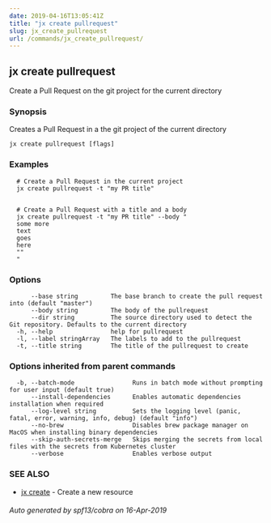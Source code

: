 ```yaml
---
date: 2019-04-16T13:05:41Z
title: "jx create pullrequest"
slug: jx_create_pullrequest
url: /commands/jx_create_pullrequest/
---
```

## jx create pullrequest

Create a Pull Request on the git project for the current directory

### Synopsis

Creates a Pull Request in a the git project of the current directory

```
jx create pullrequest [flags]
```

### Examples

```
  # Create a Pull Request in the current project
  jx create pullrequest -t "my PR title"
  
  
  # Create a Pull Request with a title and a body
  jx create pullrequest -t "my PR title" --body "
  some more
  text
  goes
  here
  ""
  "
```

### Options

```
      --base string         The base branch to create the pull request into (default "master")
      --body string         The body of the pullrequest
      --dir string          The source directory used to detect the Git repository. Defaults to the current directory
  -h, --help                help for pullrequest
  -l, --label stringArray   The labels to add to the pullrequest
  -t, --title string        The title of the pullrequest to create
```

### Options inherited from parent commands

```
  -b, --batch-mode                Runs in batch mode without prompting for user input (default true)
      --install-dependencies      Enables automatic dependencies installation when required
      --log-level string          Sets the logging level (panic, fatal, error, warning, info, debug) (default "info")
      --no-brew                   Disables brew package manager on MacOS when installing binary dependencies
      --skip-auth-secrets-merge   Skips merging the secrets from local files with the secrets from Kubernetes cluster
      --verbose                   Enables verbose output
```

### SEE ALSO

* [jx create](/commands/jx_create/)	 - Create a new resource

###### Auto generated by spf13/cobra on 16-Apr-2019
